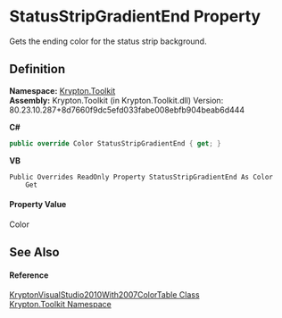 # StatusStripGradientEnd Property


Gets the ending color for the status strip background.



## Definition
**Namespace:** <a href="79d2eac2-21f4-54ff-7552-b20c33c30600.md">Krypton.Toolkit</a>  
**Assembly:** Krypton.Toolkit (in Krypton.Toolkit.dll) Version: 80.23.10.287+8d7660f9dc5efd033fabe008ebfb904beab6d444

**C#**
``` C#
public override Color StatusStripGradientEnd { get; }
```
**VB**
``` VB
Public Overrides ReadOnly Property StatusStripGradientEnd As Color
	Get
```



#### Property Value
Color

## See Also


#### Reference
<a href="32c7bb99-2f26-c043-c2d4-0374b9304fa7.md">KryptonVisualStudio2010With2007ColorTable Class</a>  
<a href="79d2eac2-21f4-54ff-7552-b20c33c30600.md">Krypton.Toolkit Namespace</a>  
